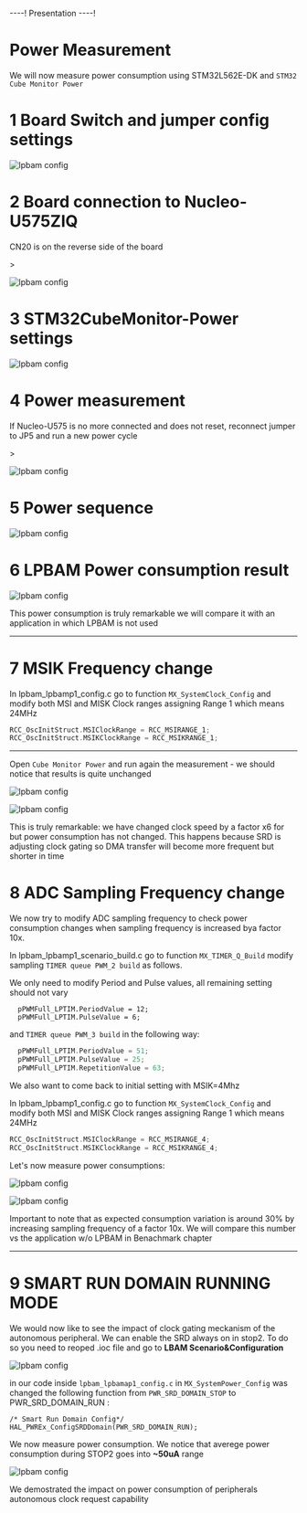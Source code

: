 ----!
Presentation
----!

# Power Measurement

We will now measure power consumption using STM32L562E-DK and `STM32 Cube Monitor Power`


# 1 Board Switch and jumper config settings
![lpbam config](./img/0501.png)

# 2 Board connection to Nucleo-U575ZIQ
<ainfo>
CN20 is on the reverse side of the board
</ainfo>
<p


</p>>

![lpbam config](./img/0502.png)

# 3 STM32CubeMonitor-Power settings

![lpbam config](./img/0503.png)

# 4  Power measurement

<awarning>
If Nucleo-U575 is no more connected and does not reset, reconnect jumper to JP5 and run a new power cycle
</awarning>
<p


</p>>

![lpbam config](./img/050504.gif)

# 5 Power sequence

![lpbam config](./img/050505.png)


# 6 LPBAM Power consumption result

![lpbam config](./img/0506.png)

<ainfo>
This power consumption is truly remarkable we will compare it with an application in which LPBAM is not used
</ainfo>

---

# 7 MSIK Frequency change

 In lpbam_lpbamp1_config.c go to function `MX_SystemClock_Config` and modify both MSI and MISK Clock ranges assigning Range 1 which means 24MHz

 ```c
RCC_OscInitStruct.MSIClockRange = RCC_MSIRANGE_1;
RCC_OscInitStruct.MSIKClockRange = RCC_MSIKRANGE_1;
 ```

----

Open `Cube Monitor Power` and run again the measurement - we should notice that results is quite unchanged

![lpbam config](./img/0509.gif)

<p>


</p>

![lpbam config](./img/0507.png)


<ainfo>
This is truly remarkable: we have changed clock speed by a factor x6 for but power consumption has not changed.
This happens because SRD is adjusting clock gating so DMA transfer will become more frequent but shorter in time
</ainfo>

<p>

</p>

# 8 ADC Sampling Frequency change

We now try to modify ADC sampling frequency to check power consumption changes when sampling frequency is increased bya  factor 10x.

In lpbam_lpbamp1_scenario_build.c go to function `MX_TIMER_Q_Build` modify sampling  `TIMER queue PWM_2 build` as follows.

<awarning>
We only need to modify Period and Pulse values, all remaining setting should not vary

</awarning>

```nc
  pPWMFull_LPTIM.PeriodValue = 12;
  pPWMFull_LPTIM.PulseValue = 6;
```

and `TIMER queue PWM_3 build` in the following way:

```c
  pPWMFull_LPTIM.PeriodValue = 51;
  pPWMFull_LPTIM.PulseValue = 25;
  pPWMFull_LPTIM.RepetitionValue = 63;
```
We also want to come back to initial setting with MSIK=4Mhz

In lpbam_lpbamp1_config.c go to function `MX_SystemClock_Config` and modify both MSI and MISK Clock ranges assigning Range 1 which means 24MHz

 ```c
RCC_OscInitStruct.MSIClockRange = RCC_MSIRANGE_4;
RCC_OscInitStruct.MSIKClockRange = RCC_MSIKRANGE_4;
 ```

Let's now measure power consumptions:

![lpbam config](./img/050510.gif)

<p>


</p>

![lpbam config](./img/0508.png)

<ainfo>
Important to note that as expected consumption variation is around 30% by increasing sampling frequency of a factor 10x.
We will compare this number vs the application w/o LPBAM in Benachmark chapter
</ainfo>

---

# 9 SMART RUN DOMAIN RUNNING MODE

We would now like to see the impact of clock gating meckanism of the autonomous peripheral.
We can enable the SRD always on in stop2.
To do so you need to reoped .ioc file and go to **LBAM Scenario&Configuration**

![lpbam config](./img/0511.gif)


in our code inside `lpbam_lpbamap1_config.c` in `MX_SystemPower_Config` was changed the following function from `PWR_SRD_DOMAIN_STOP` to PWR_SRD_DOMAIN_RUN :

```nc
/* Smart Run Domain Config*/
HAL_PWREx_ConfigSRDDomain(PWR_SRD_DOMAIN_RUN);
```

We now measure power consumption. We notice that averege power consumption during STOP2 goes into **~50uA** range

![lpbam config](./img/0513.gif)


<asuccess>
We demostrated the impact on power consumption of peripherals autonomous clock request capability
</asuccess>

